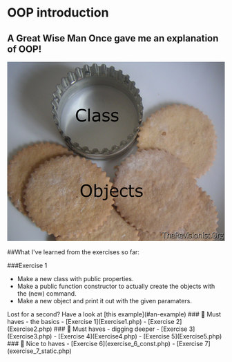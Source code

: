 # OOP introduction

## A Great Wise Man Once gave me an explanation of OOP!
![meme](cookieCutterLabelled.png)

##What I've learned from the exercises so far:

###Exercise 1
- Make a new class with public properties.
- Make a public function constructor to actually create the objects with the (new) command. 
- Make a new object and print it out with the given paramaters. 

<?php

class Beverage
{
	public string $color;
    	public float $price;
   	public string $temperature;
}

###Exercise 2
- Make an extend of the previous class from Exercise 1 
- Create the constructor with the previous properties and add the parent:: __constructor with the new properties.
- Make a function to check a parameter and print it out on the screen. 

###Exercise 3
- Learned the difference between a public and a private properties of the class.
- How can we still print the paramaters with private properties? (added a getter and setter).
- Call the funtions so we can still print the parameters out.

###Exercise 4
- Learned the difference between a private and protected properties of the class.
- How can we still print the paramaters with protected properties without changing the main class.
- Call the funtions so we can still print the parameters out.

###Exercise 5
- Changed the main class properties back to private. 
- How can we still print the paramaters with private properties without using the getter and setter?
- Make a new function inside the class that can still access the private properties and set that to the new variable. 
- Call the funtions so we can still print the parameters out.


## The introduction

OOP - `Object Orientated Programming` - focuses on the objects that developers want to manipulate rather than the logic required to manipulate them. 
This approach to programming is well-suited for programs that are large, complex and actively updated or maintained.

## The objective

> Lost for a second? Have a look at [this example](#an-example)

### 🌱 Must haves - the basics
- [Exercise 1](Exercise1.php)
- [Exercise 2](Exercise2.php)

### 🌱 Must haves - digging deeper
- [Exercise 3](Exercise3.php)
- [Exercise 4](Exercise4.php)
- [Exercise 5](Exercise5.php)

### 🌼 Nice to haves
- [Exercise 6](exercise_6_const.php)
- [Exercise 7](exercise_7_static.php)

